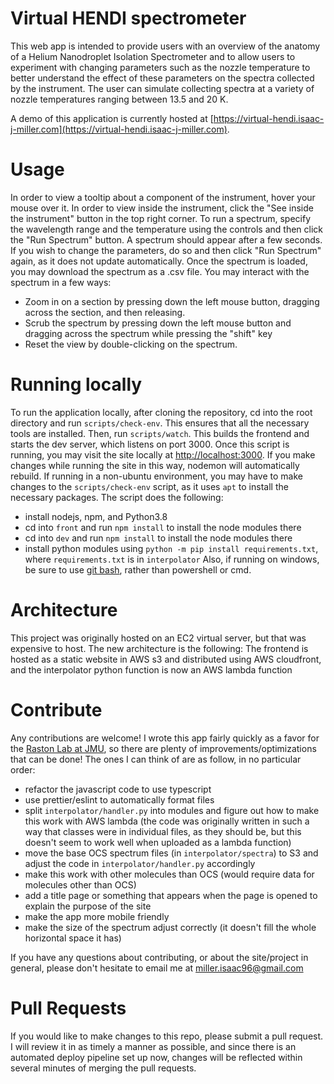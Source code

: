 # Virtual HENDI spectrometer
This web app is intended to provide users with an overview of the anatomy of a Helium Nanodroplet Isolation Spectrometer and to allow users to experiment with changing parameters such as the nozzle temperature to better understand the effect of these parameters on the spectra collected by the instrument. The user can simulate collecting spectra at a variety of nozzle temperatures ranging between 13.5 and 20 K.

A demo of this application is currently hosted at [https://virtual-hendi.isaac-j-miller.com](https://virtual-hendi.isaac-j-miller.com).

# Usage
In order to view a tooltip about a component of the instrument, hover your mouse over it. In order to view inside the instrument, click the "See inside the instrument" button in the top right corner.
To run a spectrum, specify the wavelength range and the temperature using the controls and then click the "Run Spectrum" button. A spectrum should appear after a few seconds. If you wish to change the parameters, do so and then click "Run Spectrum" again, as it does not update automatically. Once the spectrum is loaded, you may download the spectrum as a .csv file.
You may interact with the spectrum in a few ways:
 - Zoom in on a section by pressing down the left mouse button, dragging across the section, and then releasing.
 - Scrub the spectrum by pressing down the left mouse button and dragging across the spectrum while pressing the "shift" key
 - Reset the view by double-clicking on the spectrum.

# Running locally
To run the application locally, after cloning the repository, cd into the root directory and run `scripts/check-env`. This ensures that all the necessary tools are installed. Then, run `scripts/watch`. This builds the frontend and starts the dev server, which listens on port 3000. Once this script is running, you may visit the site locally at [http://localhost:3000](http://localhost:3000). 
If you make changes while running the site in this way, nodemon will automatically rebuild.
If running in a non-ubuntu environment, you may have to make changes to the `scripts/check-env` script, as it uses `apt` to install the necessary packages. The script does the following:
- install nodejs, npm, and Python3.8
- cd into `front` and run `npm install` to install the node modules there
- cd into `dev` and run `npm install` to install the node modules there
- install python modules using `python -m pip install requirements.txt`, where `requirements.txt` is in `interpolator`
Also, if running on windows, be sure to use [git bash](https://gitforwindows.org/), rather than powershell or cmd.

# Architecture
This project was originally hosted on an EC2 virtual server, but that was expensive to host. The new architecture is the following:
The frontend is hosted as a static website in AWS s3 and distributed using AWS cloudfront, and the interpolator python function is now an AWS lambda function

# Contribute
Any contributions are welcome! I wrote this app fairly quickly as a favor for the [Raston Lab at JMU](https://www.jmu.edu/chemistry/people/all-people/faculty/raston-paul.shtml), so there are plenty of improvements/optimizations that can be done! The ones I can think of are as follow, in no particular order:
- refactor the javascript code to use typescript
- use prettier/eslint to automatically format files
- split `interpolator/handler.py` into modules and figure out how to make this work with AWS lambda (the code was originally written in such a way that classes were in individual files, as they should be, but this doesn't seem to work well when uploaded as a lambda function)
- move the base OCS spectrum files (in `interpolator/spectra`) to S3 and adjust the code in `interpolator/handler.py` accordingly
- make this work with other molecules than OCS (would require data for molecules other than OCS)
- add a title page or something that appears when the page is opened to explain the purpose of the site
- make the app more mobile friendly
- make the size of the spectrum adjust correctly (it doesn't fill the whole horizontal space it has)

If you have any questions about contributing, or about the site/project in general, please don't hesitate to email me at <miller.isaac96@gmail.com>

# Pull Requests
If you would like to make changes to this repo, please submit a pull request. I will review it in as timely a manner as possible, and since there is an automated deploy pipeline set up now, changes will be reflected within several minutes of merging the pull requests.

